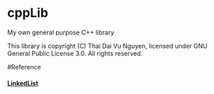 # cppLib
My own general purpose C++ library

This library is copyright (C) Thai Dai Vu Nguyen, licensed under GNU General Public License 3.0. All rights reserved.

#Reference
<h4><a href="linkedlist.md">LinkedList</a></h4><br>